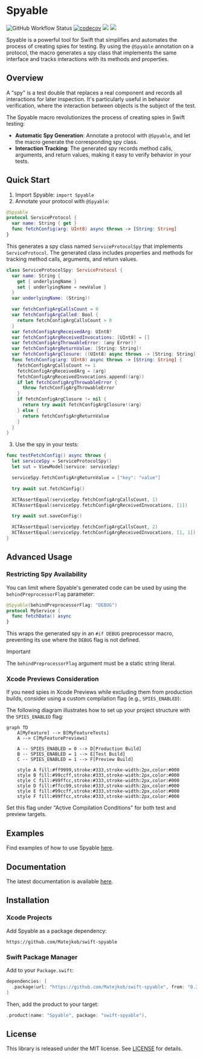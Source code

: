 # Spyable

![GitHub Workflow Status](https://img.shields.io/github/actions/workflow/status/Matejkob/swift-spyable/Test_SwiftPM.yml?label=CI&logo=GitHub)
[![codecov](https://codecov.io/gh/Matejkob/swift-spyable/graph/badge.svg?token=YRMM1BDQ85)](https://codecov.io/gh/Matejkob/swift-spyable)
[![](https://img.shields.io/endpoint?url=https%3A%2F%2Fswiftpackageindex.com%2Fapi%2Fpackages%2FMatejkob%2Fswift-spyable%2Fbadge%3Ftype%3Dswift-versions)](https://swiftpackageindex.com/Matejkob/swift-spyable)
[![](https://img.shields.io/endpoint?url=https%3A%2F%2Fswiftpackageindex.com%2Fapi%2Fpackages%2FMatejkob%2Fswift-spyable%2Fbadge%3Ftype%3Dplatforms)](https://swiftpackageindex.com/Matejkob/swift-spyable)

Spyable is a powerful tool for Swift that simplifies and automates the process of creating spies for testing. By using 
the `@Spyable` annotation on a protocol, the macro generates a spy class that implements the same interface and tracks 
interactions with its methods and properties.

## Overview

A "spy" is a test double that replaces a real component and records all interactions for later inspection. It's 
particularly useful in behavior verification, where the interaction between objects is the subject of the test.

The Spyable macro revolutionizes the process of creating spies in Swift testing:

- **Automatic Spy Generation**: Annotate a protocol with `@Spyable`, and let the macro generate the corresponding spy class.
- **Interaction Tracking**: The generated spy records method calls, arguments, and return values, making it easy to verify behavior in your tests.

## Quick Start

1. Import Spyable: `import Spyable`
2. Annotate your protocol with `@Spyable`:

```swift
@Spyable
protocol ServiceProtocol {
  var name: String { get }
  func fetchConfig(arg: UInt8) async throws -> [String: String]
}
```

This generates a spy class named `ServiceProtocolSpy` that implements `ServiceProtocol`. The generated class includes 
properties and methods for tracking method calls, arguments, and return values.

```swift
class ServiceProtocolSpy: ServiceProtocol {
  var name: String {
    get { underlyingName }
    set { underlyingName = newValue }
  }
  var underlyingName: (String)!

  var fetchConfigArgCallsCount = 0
  var fetchConfigArgCalled: Bool {
    return fetchConfigArgCallsCount > 0
  }
  var fetchConfigArgReceivedArg: UInt8?
  var fetchConfigArgReceivedInvocations: [UInt8] = []
  var fetchConfigArgThrowableError: (any Error)?
  var fetchConfigArgReturnValue: [String: String]!
  var fetchConfigArgClosure: ((UInt8) async throws -> [String: String])?
  func fetchConfig(arg: UInt8) async throws -> [String: String] {
    fetchConfigArgCallsCount += 1
    fetchConfigArgReceivedArg = (arg)
    fetchConfigArgReceivedInvocations.append((arg))
    if let fetchConfigArgThrowableError {
      throw fetchConfigArgThrowableError
    }
    if fetchConfigArgClosure != nil {
      return try await fetchConfigArgClosure!(arg)
    } else {
      return fetchConfigArgReturnValue
    }
  }
}
```

3. Use the spy in your tests:

```swift
func testFetchConfig() async throws {
  let serviceSpy = ServiceProtocolSpy()
  let sut = ViewModel(service: serviceSpy)

  serviceSpy.fetchConfigArgReturnValue = ["key": "value"]

  try await sut.fetchConfig()

  XCTAssertEqual(serviceSpy.fetchConfigArgCallsCount, 1)
  XCTAssertEqual(serviceSpy.fetchConfigArgReceivedInvocations, [1])

  try await sut.saveConfig()

  XCTAssertEqual(serviceSpy.fetchConfigArgCallsCount, 2)
  XCTAssertEqual(serviceSpy.fetchConfigArgReceivedInvocations, [1, 1])
}
```

## Advanced Usage

### Restricting Spy Availability

You can limit where Spyable's generated code can be used by using the `behindPreprocessorFlag` parameter:

```swift
@Spyable(behindPreprocessorFlag: "DEBUG")
protocol MyService {
  func fetchData() async
}
```

This wraps the generated spy in an `#if DEBUG` preprocessor macro, preventing its use where the `DEBUG` flag is not defined.

> [!IMPORTANT]
> The `behindPreprocessorFlag` argument must be a static string literal.

### Xcode Previews Consideration

If you need spies in Xcode Previews while excluding them from production builds, consider using a custom compilation flag (e.g., `SPIES_ENABLED`):

The following diagram illustrates how to set up your project structure with the `SPIES_ENABLED` flag:

```mermaid
graph TD
    A[MyFeature] --> B[MyFeatureTests]
    A --> C[MyFeaturePreviews]
    
    A -- SPIES_ENABLED = 0 --> D[Production Build]
    B -- SPIES_ENABLED = 1 --> E[Test Build]
    C -- SPIES_ENABLED = 1 --> F[Preview Build]

    style A fill:#ff9999,stroke:#333,stroke-width:2px,color:#000
    style B fill:#99ccff,stroke:#333,stroke-width:2px,color:#000
    style C fill:#99ffcc,stroke:#333,stroke-width:2px,color:#000
    style D fill:#ffcc99,stroke:#333,stroke-width:2px,color:#000
    style E fill:#99ccff,stroke:#333,stroke-width:2px,color:#000
    style F fill:#99ffcc,stroke:#333,stroke-width:2px,color:#000
```

Set this flag under "Active Compilation Conditions" for both test and preview targets.

## Examples

Find examples of how to use Spyable [here](./Examples).

## Documentation

The latest documentation is available [here](https://swiftpackageindex.com/Matejkob/swift-spyable/0.1.2/documentation/spyable).

## Installation

### Xcode Projects

Add Spyable as a package dependency:

```
https://github.com/Matejkob/swift-spyable
```

### Swift Package Manager

Add to your `Package.swift`:

```swift
dependencies: [
  .package(url: "https://github.com/Matejkob/swift-spyable", from: "0.3.0")
]
```

Then, add the product to your target:

```swift
.product(name: "Spyable", package: "swift-spyable"),
```

## License

This library is released under the MIT license. See [LICENSE](LICENSE) for details.
